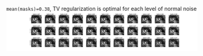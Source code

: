 ``mean(masks)=0.38``, TV regularization is optimal for each level of normal noise
![recons layers](imgs/noise_sens.png)
